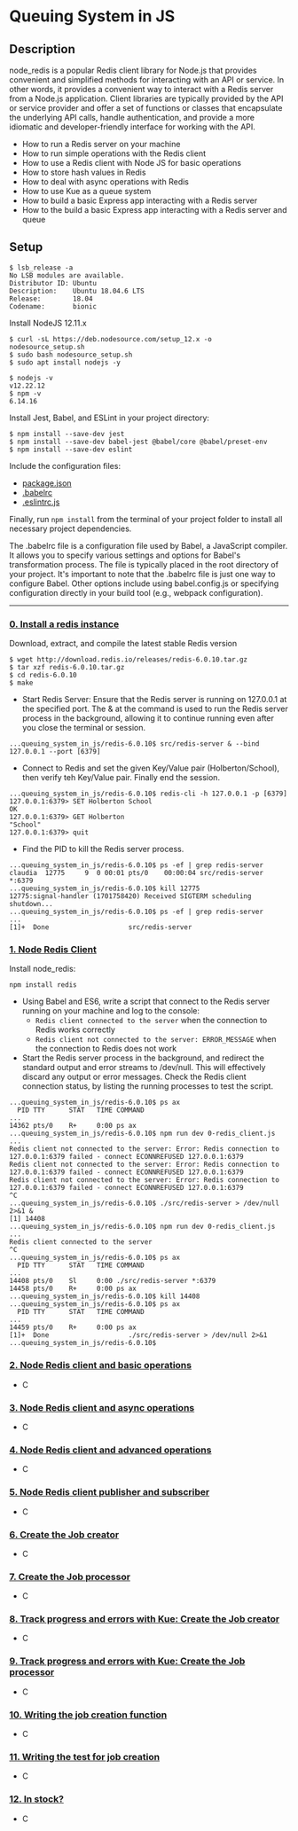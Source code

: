 # Queuing System in JS

## Description
node_redis is a popular Redis client library for Node.js that provides convenient and simplified methods for interacting with an API or service. In other words, it provides a convenient way to interact with a Redis server from a Node.js application. Client libraries are typically provided by the API or service provider and offer a set of functions or classes that encapsulate the underlying API calls, handle authentication, and provide a more idiomatic and developer-friendly interface for working with the API.

* How to run a Redis server on your machine
* How to run simple operations with the Redis client
* How to use a Redis client with Node JS for basic operations
* How to store hash values in Redis
* How to deal with async operations with Redis
* How to use Kue as a queue system
* How to build a basic Express app interacting with a Redis server
* How to the build a basic Express app interacting with a Redis server and queue

## Setup
```
$ lsb_release -a
No LSB modules are available.
Distributor ID: Ubuntu
Description:    Ubuntu 18.04.6 LTS
Release:        18.04
Codename:       bionic
```

Install NodeJS 12.11.x
```
$ curl -sL https://deb.nodesource.com/setup_12.x -o nodesource_setup.sh
$ sudo bash nodesource_setup.sh
$ sudo apt install nodejs -y

$ nodejs -v
v12.22.12
$ npm -v
6.14.16
```

Install Jest, Babel, and ESLint in your project directory:
```
$ npm install --save-dev jest
$ npm install --save-dev babel-jest @babel/core @babel/preset-env
$ npm install --save-dev eslint
```

Include the configuration files:
* [package.json](./package.json)
* [.babelrc](./.babelrc)
* [.eslintrc.js](./.eslintrc.js)

Finally, run `npm install` from the terminal of your project folder to install all necessary project dependencies.

The .babelrc file is a configuration file used by Babel, a JavaScript compiler. It allows you to specify various settings and options for Babel's transformation process. The file is typically placed in the root directory of your project. It's important to note that the .babelrc file is just one way to configure Babel. Other options include using babel.config.js or specifying configuration directly in your build tool (e.g., webpack configuration).

---

### [0. Install a redis instance](./dump.rdb)

Download, extract, and compile the latest stable Redis version
```
$ wget http://download.redis.io/releases/redis-6.0.10.tar.gz
$ tar xzf redis-6.0.10.tar.gz
$ cd redis-6.0.10
$ make
```
* Start Redis Server: Ensure that the Redis server is running on 127.0.0.1 at the specified port. The & at the command is used to run the Redis server process in the background, allowing it to continue running even after you close the terminal or session.
```
...queuing_system_in_js/redis-6.0.10$ src/redis-server & --bind 127.0.0.1 --port [6379]
```
* Connect to Redis and set the given Key/Value pair (Holberton/School), then verify teh Key/Value pair. Finally end the session.
```
...queuing_system_in_js/redis-6.0.10$ redis-cli -h 127.0.0.1 -p [6379]
127.0.0.1:6379> SET Holberton School
OK
127.0.0.1:6379> GET Holberton
"School"
127.0.0.1:6379> quit
```
* Find the PID to kill the Redis server process.
```
...queuing_system_in_js/redis-6.0.10$ ps -ef | grep redis-server
claudia  12775     9  0 00:01 pts/0    00:00:04 src/redis-server *:6379
...queuing_system_in_js/redis-6.0.10$ kill 12775
12775:signal-handler (1701758420) Received SIGTERM scheduling shutdown...
...queuing_system_in_js/redis-6.0.10$ ps -ef | grep redis-server
...
[1]+  Done                    src/redis-server
```

### [1. Node Redis Client](./0-redis_client.js)
Install node_redis:
```
npm install redis
```
* Using Babel and ES6, write a script that connect to the Redis server running on your machine and log to the console:
    - `Redis client connected to the server` when the connection to Redis works correctly
    - `Redis client not connected to the server: ERROR_MESSAGE` when the connection to Redis does not work
* Start the Redis server process in the background, and redirect the standard output and error streams to /dev/null. This will effectively discard any output or error messages. Check the Redis client connection status, by listing the running processes to test the script. 
```
...queuing_system_in_js/redis-6.0.10$ ps ax
  PID TTY      STAT   TIME COMMAND
...
14362 pts/0    R+     0:00 ps ax
...queuing_system_in_js/redis-6.0.10$ npm run dev 0-redis_client.js 
...
Redis client not connected to the server: Error: Redis connection to 127.0.0.1:6379 failed - connect ECONNREFUSED 127.0.0.1:6379
Redis client not connected to the server: Error: Redis connection to 127.0.0.1:6379 failed - connect ECONNREFUSED 127.0.0.1:6379
Redis client not connected to the server: Error: Redis connection to 127.0.0.1:6379 failed - connect ECONNREFUSED 127.0.0.1:6379
^C
...queuing_system_in_js/redis-6.0.10$ ./src/redis-server > /dev/null 2>&1 &
[1] 14408
...queuing_system_in_js/redis-6.0.10$ npm run dev 0-redis_client.js
...
Redis client connected to the server
^C
...queuing_system_in_js/redis-6.0.10$ ps ax
  PID TTY      STAT   TIME COMMAND
...
14408 pts/0    Sl     0:00 ./src/redis-server *:6379
14458 pts/0    R+     0:00 ps ax
...queuing_system_in_js/redis-6.0.10$ kill 14408
...queuing_system_in_js/redis-6.0.10$ ps ax
  PID TTY      STAT   TIME COMMAND
...
14459 pts/0    R+     0:00 ps ax
[1]+  Done                    ./src/redis-server > /dev/null 2>&1
...queuing_system_in_js/redis-6.0.10$
```

### [2. Node Redis client and basic operations](./1-redis_op.js)

* C

### [3. Node Redis client and async operations](./2-redis_op_async.js)

* C

### [4. Node Redis client and advanced operations](./4-redis_advanced_op.js)

* C

### [5. Node Redis client publisher and subscriber](./5-publisher.js)

* C

### [6. Create the Job creator](./6-job_creator.js)

* C

### [7. Create the Job processor](./6-job_processor.js)

* C

### [8. Track progress and errors with Kue: Create the Job creator](./7-job_creator.js)

* C

### [9. Track progress and errors with Kue: Create the Job processor](./7-job_processor.js)

* C

### [10. Writing the job creation function](./8-job.js)

* C

### [11. Writing the test for job creation](./8-job.test.js)

* C

### [12. In stock?](./9-stock.js)

* C